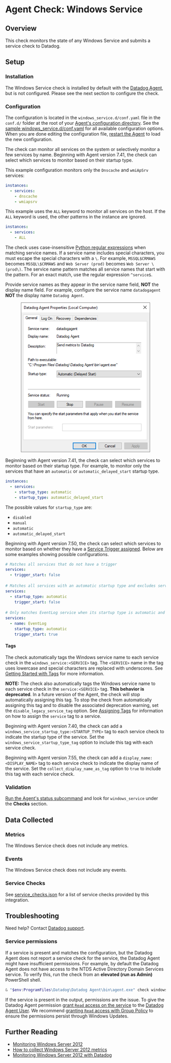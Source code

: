 # Agent Check: Windows Service

## Overview

This check monitors the state of any Windows Service and submits a service check to Datadog.

## Setup

### Installation

The Windows Service check is installed by default with the [Datadog Agent][1], but is not configured. Please see the next section to configure the check.

### Configuration

The configuration is located in the `windows_service.d/conf.yaml` file in the `conf.d/` folder at the root of your [Agent's configuration directory][2]. See the [sample windows_service.d/conf.yaml][3] for all available configuration options. When you are done editing the configuration file, [restart the Agent][4] to load the new configuration.

The check can monitor all services on the system or selectively monitor a few services by name. Beginning with Agent version 7.41, the check can select which services to monitor based on their startup type.

This example configuration monitors only the `Dnscache` and `wmiApSrv` services:
```yaml
instances:
  - services:
    - dnscache
    - wmiapsrv
```

This example uses the `ALL` keyword to monitor all services on the host. If the `ALL` keyword is used, the other patterns in the instance are ignored.
```yaml
instances:
  - services:
    - ALL
```

The check uses case-insensitive [Python regular expressions][11] when matching service names. If a service name includes special characters, you must escape the special characters with a `\`. For example, `MSSQL$CRMAWS` becomes  `MSSQL\$CRMAWS` and `Web Server (prod)` becomes `Web Server \(prod\)`. The service name pattern matches all service names that start with the pattern. For an exact match, use the regular expression `^service$`.

Provide service names as they appear in the service name field, **NOT** the display name field. For example, configure the service name `datadogagent` **NOT** the display name `Datadog Agent`.

<p align="center">
<img alt="Datadog Agent service properties" src="https://raw.githubusercontent.com/DataDog/integrations-core/master/windows_service/images/service-properties.png"/>
</p>

Beginning with Agent version 7.41, the check can select which services to monitor based on their startup type.
For example, to monitor only the services that have an `automatic` or `automatic_delayed_start` startup type.
```yaml
instances:
  - services:
    - startup_type: automatic
    - startup_type: automatic_delayed_start
```

The possible values for `startup_type` are:
- `disabled`
- `manual`
- `automatic`
- `automatic_delayed_start`

Beginning with Agent version 7.50, the check can select which services to monitor based on whether they have a [Service Trigger assigned][17].
Below are some examples showing possible configurations.
```yaml
# Matches all services that do not have a trigger
services:
  - trigger_start: false

# Matches all services with an automatic startup type and excludes services with triggers
services:
  - startup_type: automatic
    trigger_start: false

# Only matches EventLog service when its startup type is automatic and has triggers
services:
  - name: EventLog
    startup_type: automatic
    trigger_start: true
```

#### Tags

The check automatically tags the Windows service name to each service check in the `windows_service:<SERVICE>` tag. The `<SERVICE>` name in the tag uses lowercase and special characters are replaced with underscores. See [Getting Started with Tags][12] for more information.

**NOTE:** The check also automatically tags the Windows service name to each service check in the `service:<SERVICE>` tag. **This behavior is deprecated**. In a future version of the Agent, the check will stop automatically assigning this tag. To stop the check from automatically assigning this tag and to disable the associated deprecation warning, set the `disable_legacy_service_tag` option. See [Assigning Tags][13] for information on how to assign the `service` tag to a service.

Beginning with Agent version 7.40, the check can add a `windows_service_startup_type:<STARTUP_TYPE>` tag to each service check to indicate the startup type of the service. Set the `windows_service_startup_type_tag` option to include this tag with each service check.

Beginning with Agent version 7.55, the check can add a `display_name:<DISPLAY_NAME>` tag to each service check to indicate the display name of the service. Set the `collect_display_name_as_tag` option to `true` to include this tag with each service check.

### Validation

[Run the Agent's status subcommand][5] and look for `windows_service` under the **Checks** section.

## Data Collected

### Metrics

The Windows Service check does not include any metrics.

### Events

The Windows Service check does not include any events.

### Service Checks

See [service_checks.json][6] for a list of service checks provided by this integration.

## Troubleshooting

Need help? Contact [Datadog support][7].

### Service permissions
If a service is present and matches the configuration, but the Datadog Agent does not report a service check for the service, the Datadog Agent might have insufficient permissions. For example, by default the Datadog Agent does not have access to the NTDS Active Directory Domain Services service. To verify this, run the check from an **elevated (run as Admin)** PowerShell shell.

```powershell
& "$env:ProgramFiles\Datadog\Datadog Agent\bin\agent.exe" check windows_service
```
If the service is present in the output, permissions are the issue. To give the Datadog Agent permission [grant `Read` access on the service][14] to the [Datadog Agent User][15]. We recommend [granting `Read` access with Group Policy][16] to ensure the permissions persist through Windows Updates.

## Further Reading

- [Monitoring Windows Server 2012][8]
- [How to collect Windows Server 2012 metrics][9]
- [Monitoring Windows Server 2012 with Datadog][10]

[1]: /account/settings/agent/latest
[2]: https://docs.datadoghq.com/agent/guide/agent-configuration-files/#agent-configuration-directory
[3]: https://github.com/DataDog/integrations-core/blob/master/windows_service/datadog_checks/windows_service/data/conf.yaml.example
[4]: https://docs.datadoghq.com/agent/guide/agent-commands/#start-stop-and-restart-the-agent
[5]: https://docs.datadoghq.com/agent/guide/agent-commands/#agent-status-and-information
[6]: https://github.com/DataDog/integrations-core/blob/master/windows_service/assets/service_checks.json
[7]: https://docs.datadoghq.com/help/
[8]: https://www.datadoghq.com/blog/monitoring-windows-server-2012
[9]: https://www.datadoghq.com/blog/collect-windows-server-2012-metrics
[10]: https://www.datadoghq.com/blog/windows-server-monitoring
[11]: https://docs.python.org/3/howto/regex.html#regex-howto
[12]: https://docs.datadoghq.com/getting_started/tagging/
[13]: https://docs.datadoghq.com/getting_started/tagging/assigning_tags/
[14]: https://learn.microsoft.com/en-us/troubleshoot/windows-server/windows-security/grant-users-rights-manage-services
[15]: https://docs.datadoghq.com/agent/guide/windows-agent-ddagent-user/
[16]: https://learn.microsoft.com/en-US/troubleshoot/windows-server/group-policy/configure-group-policies-set-security
[17]: https://learn.microsoft.com/en-us/windows/win32/services/service-trigger-events
[18]: /integrations/windows-service?search=windows%20service
